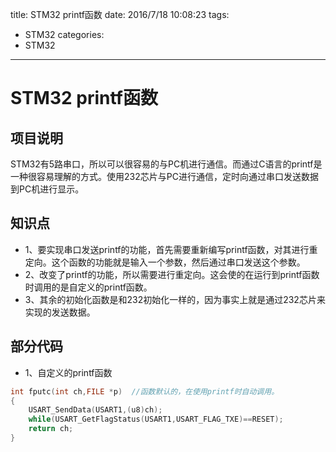 title: STM32 printf函数
date: 2016/7/18 10:08:23
tags:
- STM32
categories:
- STM32
---

# STM32 printf函数

## 项目说明
STM32有5路串口，所以可以很容易的与PC机进行通信。而通过C语言的printf是一种很容易理解的方式。使用232芯片与PC进行通信，定时向通过串口发送数据到PC机进行显示。

<!-- more -->

## 知识点
- 1、要实现串口发送printf的功能，首先需要重新编写printf函数，对其进行重定向。这个函数的功能就是输入一个参数，然后通过串口发送这个参数。
- 2、改变了printf的功能，所以需要进行重定向。这会使的在运行到printf函数时调用的是自定义的printf函数。
- 3、其余的初始化函数是和232初始化一样的，因为事实上就是通过232芯片来实现的发送数据。

## 部分代码
- 1、自定义的printf函数
```c
int fputc(int ch,FILE *p)  //函数默认的，在使用printf时自动调用。
{
	USART_SendData(USART1,(u8)ch);
	while(USART_GetFlagStatus(USART1,USART_FLAG_TXE)==RESET);
	return ch;
}
```
